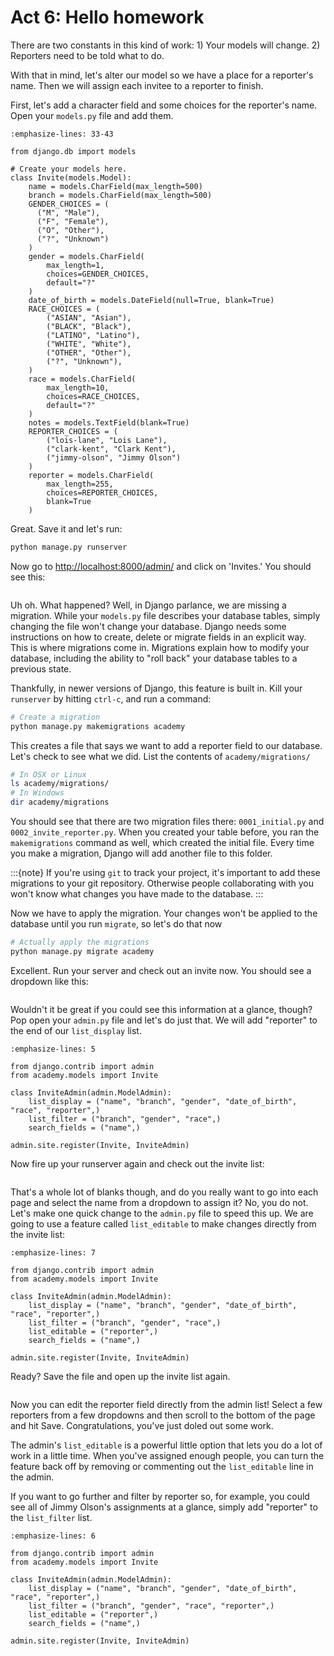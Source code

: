 # Act 6: Hello homework

There are two constants in this kind of work: 1) Your models will change. 2) Reporters need to be told what to do.

With that in mind, let's alter our model so we have a place for a reporter's name. Then we will assign each invitee to a reporter to finish.

First, let's add a character field and some choices for the reporter's name. Open your `models.py` file and add them.

```{code-block} python
:emphasize-lines: 33-43

from django.db import models

# Create your models here.
class Invite(models.Model):
    name = models.CharField(max_length=500)
    branch = models.CharField(max_length=500)
    GENDER_CHOICES = (
      ("M", "Male"),
      ("F", "Female"),
      ("O", "Other"),
      ("?", "Unknown")
    )
    gender = models.CharField(
        max_length=1,
        choices=GENDER_CHOICES,
        default="?"
    )
    date_of_birth = models.DateField(null=True, blank=True)
    RACE_CHOICES = (
        ("ASIAN", "Asian"),
        ("BLACK", "Black"),
        ("LATINO", "Latino"),
        ("WHITE", "White"),
        ("OTHER", "Other"),
        ("?", "Unknown"),
    )
    race = models.CharField(
        max_length=10,
        choices=RACE_CHOICES,
        default="?"
    )
    notes = models.TextField(blank=True)
    REPORTER_CHOICES = (
        ("lois-lane", "Lois Lane"),
        ("clark-kent", "Clark Kent"),
        ("jimmy-olson", "Jimmy Olson")
    )
    reporter = models.CharField(
        max_length=255,
        choices=REPORTER_CHOICES,
        blank=True
    )
```

Great. Save it and let's run:

```bash
python manage.py runserver
```

Now go to [http://localhost:8000/admin/](http://localhost:8000/admin/) and click on 'Invites.' You should see this:

```{image} /_static/hello-newsroom-nomigrationerror.png
```

Uh oh. What happened? Well, in Django parlance, we are missing a migration. While your `models.py` file describes your database tables, simply changing the file won't change your database. Django needs some instructions on how to create, delete or migrate fields in an explicit way. This is where migrations come in. Migrations explain how to modify your database, including the ability to "roll back" your database tables to a previous state.

Thankfully, in newer versions of Django, this feature is built in. Kill your `runserver` by hitting `ctrl-c`, and run a command:

```bash
# Create a migration
python manage.py makemigrations academy
```

This creates a file that says we want to add a reporter field to our database.  Let's check to see what we did. List the contents of `academy/migrations/`

```bash
# In OSX or Linux
ls academy/migrations/
# In Windows
dir academy/migrations
```

You should see that there are two migration files there: `0001_initial.py` and `0002_invite_reporter.py`. When you created your table before, you ran the `makemigrations` command as well, which created the initial file. Every time you make a migration, Django will add another file to this folder.

:::{note}
If you're using `git` to track your project, it's important to add these migrations to your git repository. Otherwise people collaborating with you won't know what changes you have made to the database.
:::

Now we have to apply the migration. Your changes won't be applied to the database until you run `migrate`, so let's do that now

```bash
# Actually apply the migrations
python manage.py migrate academy
```

Excellent. Run your server and check out an invite now. You should see a dropdown like this:

```{image} /_static/hello-newsroom-reporter.png
```

Wouldn't it be great if you could see this information at a glance, though? Pop open your `admin.py` file and let's do just that. We will add "reporter" to the end of our `list_display` list.

```{code-block} python
:emphasize-lines: 5

from django.contrib import admin
from academy.models import Invite

class InviteAdmin(admin.ModelAdmin):
    list_display = ("name", "branch", "gender", "date_of_birth", "race", "reporter",)
    list_filter = ("branch", "gender", "race",)
    search_fields = ("name",)

admin.site.register(Invite, InviteAdmin)
```

Now fire up your runserver again and check out the invite list:

```{image} /_static/hello-newsroom-nones.png
```

That's a whole lot of blanks though, and do you really want to go into each page and select the name from a dropdown to assign it? No, you do not. Let's make one quick change to the `admin.py` file to speed this up. We are going to use a feature called `list_editable` to make changes directly from the invite list:

```{code-block} python
:emphasize-lines: 7

from django.contrib import admin
from academy.models import Invite

class InviteAdmin(admin.ModelAdmin):
    list_display = ("name", "branch", "gender", "date_of_birth", "race", "reporter",)
    list_filter = ("branch", "gender", "race",)
    list_editable = ("reporter",)
    search_fields = ("name",)

admin.site.register(Invite, InviteAdmin)
```

Ready? Save the file and open up the invite list again.

```{image} /_static/hello-newsroom-list-editable.png
```

Now you can edit the reporter field directly from the admin list! Select a few reporters from a few dropdowns and then scroll to the bottom of the page and hit Save. Congratulations, you've just doled out some work.

The admin's `list_editable` is a powerful little option that lets you do a lot of work in a little time. When you've assigned enough people, you can turn the feature back off by removing or commenting out the `list_editable` line in the admin.

If you want to go further and filter by reporter so, for example, you could see all of Jimmy Olson's assignments at a glance, simply add "reporter" to the `list_filter` list.

```{code-block} python
:emphasize-lines: 6

from django.contrib import admin
from academy.models import Invite

class InviteAdmin(admin.ModelAdmin):
    list_display = ("name", "branch", "gender", "date_of_birth", "race", "reporter",)
    list_filter = ("branch", "gender", "race", "reporter",)
    list_editable = ("reporter",)
    search_fields = ("name",)

admin.site.register(Invite, InviteAdmin)
```